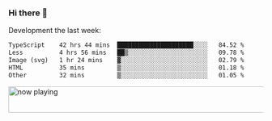 ### Hi there 👋

Development the last week:
<!--START_SECTION:waka-->

```txt
TypeScript    42 hrs 44 mins  █████████████████████░░░░   84.52 %
Less          4 hrs 56 mins   ██▒░░░░░░░░░░░░░░░░░░░░░░   09.78 %
Image (svg)   1 hr 24 mins    ▓░░░░░░░░░░░░░░░░░░░░░░░░   02.79 %
HTML          35 mins         ▒░░░░░░░░░░░░░░░░░░░░░░░░   01.18 %
Other         32 mins         ▒░░░░░░░░░░░░░░░░░░░░░░░░   01.05 %
```

<!--END_SECTION:waka-->

<!--
**JASONPANGGO/jasonpanggo** is a ✨ _special_ ✨ repository because its `README.md` (this file) appears on your GitHub profile.

Here are some ideas to get you started:

- 🔭 I’m currently working on ...
- 🌱 I’m currently learning ...
- 👯 I’m looking to collaborate on ...
- 🤔 I’m looking for help with ...
- 💬 Ask me about ...
- 📫 How to reach me: ...
- 😄 Pronouns: ...
- ⚡ Fun fact: ...
-->

<a href="https://volt.fm/user/q8yd9e79csfr57rt" target="_blank"><img src="https://spotify-badge-egoist.vercel.app/api/now-playing" width="540" height="52" alt="now playing"></a>
